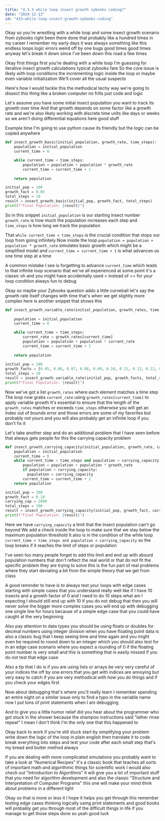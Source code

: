 ```yaml
---
title: "4.3.3 while loop insect growth zybooks coding?"
date: "2024-12-13"
id: "433-while-loop-insect-growth-zybooks-coding"
---
```


Okay so you're wrestling with a while loop and some insect growth scenario from zybooks right been there done that probably like a hundred times in my career I remember my early days it was always something like this endless loops logic errors weird off by one bugs good times good times anyway let's break it down since I've been down this road a few times

Okay first things first you're dealing with a while loop I'm guessing for iterative insect growth calculations typical zybooks fare So the core issue is likely with loop conditions the incrementing logic inside the loop or maybe even variable initialization We'll cover all the usual suspects

Here's how I would tackle this the methodical techy way we're going to dissect this thing like a broken computer no frills just code and logic

Let's assume you have some initial insect population you want to track its growth over time And that growth depends on some factor like a growth rate and we're also likely working with discrete time units like days or weeks so we aren't doing differential equations here good stuff

Example time I'm going to use python cause its friendly but the logic can be copied anywhere

```python
def insect_growth_basic(initial_population, growth_rate, time_steps):
    population = initial_population
    current_time = 0

    while current_time < time_steps:
        population = population + population * growth_rate
        current_time = current_time + 1
    
    return population

initial_pop = 100
growth_fact = 0.05
total_steps = 10
result = insect_growth_basic(initial_pop, growth_fact, total_steps)
print(f"Final Population: {result}")

```

So in this snippet `initial_population` is our starting insect number `growth_rate` is how much the population increases each step and `time_steps` is how long we track the population

That `while current_time < time_steps` is the crucial condition that stops our loop from going infinitely Now inside the loop `population = population + population * growth_rate` simulates basic growth which might be a simplified model and `current_time = current_time + 1` is what advances us one time step at a time

A common mistake I see is forgetting to advance `current_time` which leads to that infinite loop scenario that we've all experienced at some point it's a classic oh and you might have accidentally used = instead of == for your loop condition always fun to debug

Okay so maybe your Zybooks question adds a little curveball let's say the growth rate itself changes with time that's when we get slightly more complex here is another snippet that shows this

```python
def insect_growth_variable_rate(initial_population, growth_rates, time_steps):
  
    population = initial_population
    current_time = 0

    while current_time < time_steps:
        current_rate = growth_rates[current_time]
        population = population + population * current_rate
        current_time = current_time + 1
    
    return population
  
initial_pop = 100
growth_facts = [0.05, 0.06, 0.07, 0.08, 0.09, 0.10, 0.11, 0.12, 0.13, 0.14]
total_steps = 10
result = insect_growth_variable_rate(initial_pop, growth_facts, total_steps)
print(f"Final Population: {result}")

```

Now we've got a list `growth_rates` where each element matches a time step The loop now grabs `current_rate` using `growth_rates[current_time]` to apply variable growth It's essential to ensure that the length of the `growth_rates` matches or exceeds `time_steps` otherwise you will get an index out of bounds error and those errors are some of my favorites but probably not yours and you will also probably get an infinite loop if you don't fix it

Let's take another step and do an additional problem that I have seen before that always gets people for this the carrying capacity problem

```python
def insect_growth_carrying_capacity(initial_population, growth_rate, carrying_capacity, time_steps):
    population = initial_population
    current_time = 0
    while current_time < time_steps and population < carrying_capacity:
        population = population + population * growth_rate
        if population > carrying_capacity:
          population = carrying_capacity
        current_time = current_time + 1
    return population

initial_pop = 100
growth_fact = 0.10
carrying_cap = 2000
total_steps = 100
result = insect_growth_carrying_capacity(initial_pop, growth_fact, carrying_cap, total_steps)
print(f"Final Population: {result}")
```

Here we have `carrying_capacity` a limit that the insect population can't go beyond We add a check inside the loop to make sure that we stay below the maximum population threshold It also is in the condition of the while loop `current_time < time_steps and population < carrying_capacity` so the loop breaks if it reaches the limit of steps or population

I've seen too many people forget to add this limit and end up with absurd population numbers that don't reflect the real world or that do not fit the specific problem they are trying to solve this is the fun part of real problems where they start deviating a bit from the simple theory that we get from class

A good reminder to have is to always test your loops with edge cases starting with simple cases that you understand really well like if I have 10 insects and a growth factor of 0 and I need to do 10 steps what am I expecting I should still end up with 10 if you do not debug that then you will never solve the bigger more complex cases you will end up with debugging one single line for hours because of a simple edge case that you could have caught at the very beginning

Also pay attention to data types you should be using floats or doubles for decimal numbers using integer division when you have floating point data is also a classic bug that I keep seeing time and time again and you might even be required to round down to an integer which you should also test for in an edge case scenario where you expect a rounding of 0 if the floating point number is very small and this is something that is easily missed if you do not test that edge case

Also a tip that I do is if you are using lists or arrays be very very careful of your indices the off by one errors that you get with indices are annoying but very easy to catch if you are very methodical with how you do things and if you check your edges first

Now about debugging that's where you'll really learn I remember spending an entire night on a similar issue only to find a typo in the variable name now I put tons of print statements when I am debugging

And to give you a little humor relief did you hear about the programmer who got stuck in the shower because the shampoo instructions said "lather rinse repeat" I mean I don't think I'm the only one that this happened to

Okay back to work if you're still stuck start by simplifying your problem write down the logic of the loop in plain english then translate it to code break everything into steps and test your code after each small step that's my bread and butter method always

If you are dealing with more complicated simulations you probably want to take a look at "Numerical Recipes" it's a classic book that teaches all sorts of important math and algorithmic things for scientific work I would also check out "Introduction to Algorithms" it will give you a lot of important stuff that you need for algorithm development and also the classic "Structure and Interpretation of Computer Programs" this one will make your mind think about problems in a different light

Okay so that is more or less it I hope it helps you get through this remember testing edge cases thinking logically using print statements and good books will probably get you through most of the difficult things in life if you manage to get those steps done so yeah good luck
